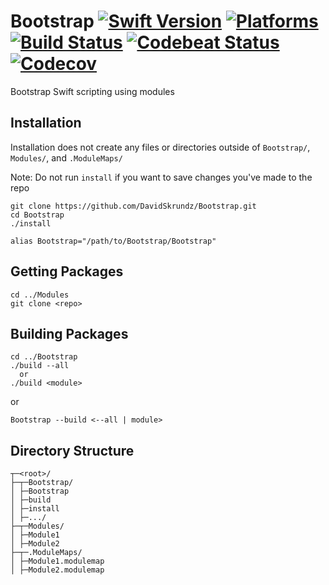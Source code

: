 Bootstrap [![Swift Version](https://img.shields.io/badge/Swift-3.0.2-orange.svg)](https://swift.org/download/#releases) [![Platforms](https://img.shields.io/badge/Platforms-macOS%20|%20Linux-lightgray.svg)](https://swift.org/download/#releases) [![Build Status](https://travis-ci.org/DavidSkrundz/Bootstrap.svg?branch=master)](https://travis-ci.org/DavidSkrundz/Bootstrap) [![Codebeat Status](https://codebeat.co/badges/a40d28c1-5a82-40b2-b34e-ab416e06fcad)](https://codebeat.co/projects/github-com-davidskrundz-bootstrap) [![Codecov](https://codecov.io/gh/DavidSkrundz/Bootstrap/branch/master/graph/badge.svg)](https://codecov.io/gh/DavidSkrundz/Bootstrap)
=========

Bootstrap Swift scripting using modules

## Installation

Installation does not create any files or directories outside of `Bootstrap/`, `Modules/`, and `.ModuleMaps/`

Note: Do not run `install` if you want to save changes you've made to the repo

```
git clone https://github.com/DavidSkrundz/Bootstrap.git
cd Bootstrap
./install
```

`alias Bootstrap="/path/to/Bootstrap/Bootstrap"`

## Getting Packages

```
cd ../Modules
git clone <repo>
```

## Building Packages

```
cd ../Bootstrap
./build --all
  or
./build <module>
```

or

```
Bootstrap --build <--all | module>
```

## Directory Structure

```
┬─<root>/
├─┬─Bootstrap/
│ ├─Bootstrap
│ ├─build
│ ├─install
│ ├─.../
├─┬─Modules/
│ ├─Module1
│ ├─Module2
├─┬─.ModuleMaps/
│ ├─Module1.modulemap
│ ├─Module2.modulemap
```
